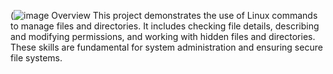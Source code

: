 (![image](https://github.com/user-attachments/assets/0c4630ff-0bd9-4a1a-b251-e1c005f7d73c)
Overview
This project demonstrates the use of Linux commands to manage files and directories. It includes checking file details, describing and modifying permissions, and working with hidden files and directories. These skills are fundamental for system administration and ensuring secure file systems.
